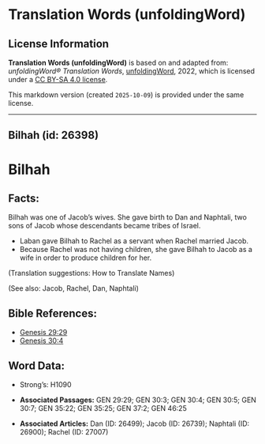 # Translation Words (unfoldingWord)

## License Information

**Translation Words (unfoldingWord)** is based on and adapted from: _unfoldingWord® Translation Words_, [unfoldingWord](https://unfoldingword.org/utw), 2022, which is licensed under a [CC BY-SA 4.0 license](https://creativecommons.org/licenses/by-sa/4.0/legalcode.en).

This markdown version (created `2025-10-09`) is provided under the same license.



--------------------------------

## Bilhah (id: 26398)

Bilhah
======

Facts:
------

Bilhah was one of Jacob’s wives. She gave birth to Dan and Naphtali, two sons of Jacob whose descendants became tribes of Israel.

* Laban gave Bilhah to Rachel as a servant when Rachel married Jacob.
* Because Rachel was not having children, she gave Bilhah to Jacob as a wife in order to produce children for her.

(Translation suggestions: How to Translate Names)

(See also: Jacob, Rachel, Dan, Naphtali)

Bible References:
-----------------

* [Genesis 29:29](https://ref.ly/Gen29:29)
* [Genesis 30:4](https://ref.ly/Gen30:4)

Word Data:
----------

* Strong’s: H1090

* **Associated Passages:** GEN 29:29; GEN 30:3; GEN 30:4; GEN 30:5; GEN 30:7; GEN 35:22; GEN 35:25; GEN 37:2; GEN 46:25
* **Associated Articles:** Dan (ID: 26499); Jacob (ID: 26739); Naphtali (ID: 26900); Rachel (ID: 27007)

